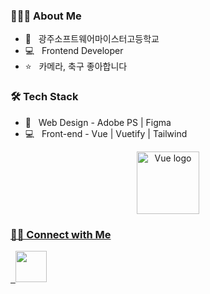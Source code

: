
<h3> 👨🏻‍💻  About Me </h3>

- 🏫 &nbsp;  광주소프트웨어마이스터고등학교
- 💻 &nbsp;  Frontend Developer
- ⭐️ &nbsp;  카메라, 축구 좋아합니다


<h3>🛠  Tech Stack</h3>

- :art: &nbsp; Web Design - Adobe PS | Figma
- 💻 &nbsp; Front-end - Vue | Vuetify | Tailwind
<p align="center"><a href="https://vuejs.org" target="_blank" rel="noopener noreferrer"><img width="100" src="https://vuejs.org/images/logo.png" alt="Vue logo">


<h3> 🤝🏻  Connect with Me </h3>

&nbsp; <a href="https://www.instagram.com/rhnrmrme/" target="_blank" rel="noopener noreferrer"><img src="https://img.icons8.com/plasticine/100/000000/instagram-new.png" width="50" /></a>  
